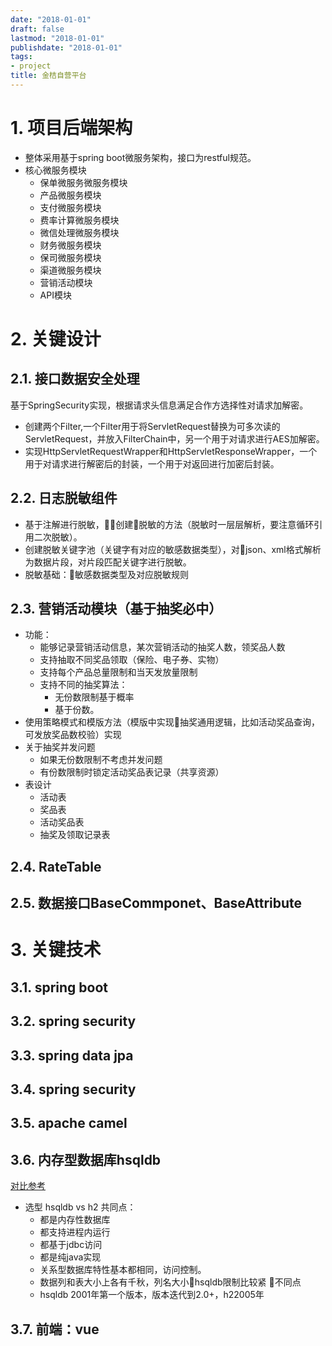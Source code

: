 ```yaml
---
date: "2018-01-01"
draft: false
lastmod: "2018-01-01"
publishdate: "2018-01-01"
tags:
- project
title: 金桔自营平台
---
```

# 1. 项目后端架构
* 整体采用基于spring boot微服务架构，接口为restful规范。
* 核心微服务模块
    * 保单微服务微服务模块
    * 产品微服务模块
    * 支付微服务模块
    * 费率计算微服务模块
    * 微信处理微服务模块
    * 财务微服务模块
    * 保司微服务模块
    * 渠道微服务模块
    * 营销活动模块
    * API模块
# 2. 关键设计
## 2.1. 接口数据安全处理
基于SpringSecurity实现，根据请求头信息满足合作方选择性对请求加解密。
* 创建两个Filter,一个Filter用于将ServletRequest替换为可多次读的ServletRequest，并放入FilterChain中，另一个用于对请求进行AES加解密。
* 实现HttpServletRequestWrapper和HttpServletResponseWrapper，一个用于对请求进行解密后的封装，一个用于对返回进行加密后封装。
## 2.2. 日志脱敏组件
* 基于注解进行脱敏，创建脱敏的方法（脱敏时一层层解析，要注意循环引用二次脱敏）。
* 创建脱敏关键字池（关键字有对应的敏感数据类型），对json、xml格式解析为数据片段，对片段匹配关键字进行脱敏。
* 脱敏基础：敏感数据类型及对应脱敏规则
## 2.3. 营销活动模块（基于抽奖必中）
* 功能：
    * 能够记录营销活动信息，某次营销活动的抽奖人数，领奖品人数
    * 支持抽取不同奖品领取（保险、电子券、实物）
    * 支持每个产品总量限制和当天发放量限制
    * 支持不同的抽奖算法：
        * 无份数限制基于概率
        * 基于份数。
* 使用策略模式和模版方法（模版中实现抽奖通用逻辑，比如活动奖品查询，可发放奖品数校验）实现
* 关于抽奖并发问题
    * 如果无份数限制不考虑并发问题
    * 有份数限制时锁定活动奖品表记录（共享资源）
* 表设计
    * 活动表
    * 奖品表
    * 活动奖品表
    * 抽奖及领取记录表

## 2.4. RateTable

## 2.5. 数据接口BaseCommponet、BaseAttribute

# 3. 关键技术

## 3.1. spring boot

## 3.2. spring security

## 3.3. spring data jpa

## 3.4. spring security

## 3.5. apache camel

## 3.6. 内存型数据库hsqldb
[对比参考](https://blog.csdn.net/bcghgfr/article/details/83857285)
* 选型 hsqldb vs h2
    共同点：
    * 都是内存性数据库
    * 都支持进程内运行
    * 都基于jdbc访问
    * 都是纯java实现
    * 关系型数据库特性基本都相同，访问控制。
    * 数据列和表大小上各有千秋，列名大小hsqldb限制比较紧
    不同点
    * hsqldb 2001年第一个版本，版本迭代到2.0+，h22005年


## 3.7. 前端：vue

